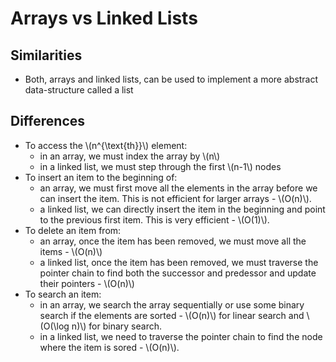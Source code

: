 # Arrays vs Linked Lists

## Similarities
- Both, arrays and linked lists, can be used to implement a more abstract data-structure
called a list

## Differences
- To access the \\(n^{\text{th}}\\) element:
    - in an array, we must index the array by \\(n\\)
    - in a linked list, we must step through the first \\(n-1\\) nodes
- To insert an item to the beginning of:
    - an array, we must first move all the elements in the array before we can
    insert the item. This is not efficient for larger arrays - \\(O(n)\\).
    - a linked list, we can directly insert the item in the beginning and point
    to the previous first item. This is very efficient - \\(O(1)\\).
- To delete an item from:
    - an array, once the item has been removed, we must move all the items - \\(O(n)\\)
    - a linked list, once the item has been removed, we must traverse the pointer 
    chain to find both the successor and predessor and update their pointers - \\(O(n)\\)
- To search an item:
    - in an array, we search the array sequentially or use some binary search if
    the elements are sorted - \\(O(n)\\) for linear search and \\(O(\log n)\\) for binary search.
    - in a linked list, we need to traverse the pointer chain to find the node
    where the item is sored - \\(O(n)\\).
